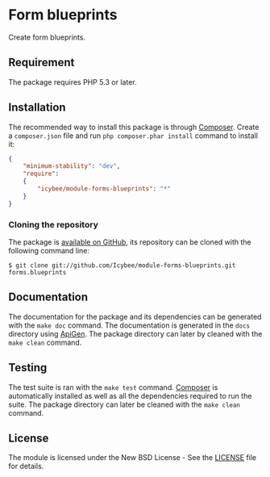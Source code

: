# Form blueprints

Create form blueprints.





## Requirement

The package requires PHP 5.3 or later.





## Installation

The recommended way to install this package is through [Composer](http://getcomposer.org/).
Create a `composer.json` file and run `php composer.phar install` command to install it:

```json
{
	"minimum-stability": "dev",
	"require":
	{
		"icybee/module-forms-blueprints": "*"
	}
}
```





### Cloning the repository

The package is [available on GitHub](https://github.com/Icybee/module-forms-blueprints), its repository can be
cloned with the following command line:

	$ git clone git://github.com/Icybee/module-forms-blueprints.git forms.blueprints





## Documentation

The documentation for the package and its dependencies can be generated with the `make doc`
command. The documentation is generated in the `docs` directory using [ApiGen](http://apigen.org/).
The package directory can later by cleaned with the `make clean` command.





## Testing

The test suite is ran with the `make test` command. [Composer](http://getcomposer.org/) is
automatically installed as well as all the dependencies required to run the suite. The package
directory can later be cleaned with the `make clean` command.





## License

The module is licensed under the New BSD License - See the [LICENSE](LICENSE) file for details.